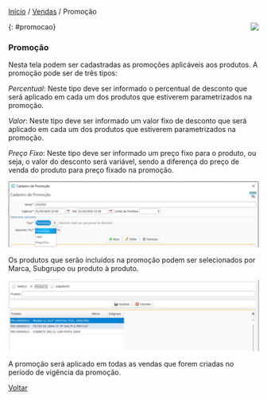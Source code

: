 [Início](index.md) / [Vendas](vendas.md) / Promoção

<a href="http://docs.continentenuvem.com.br/dicas.html#dicas"><img align="right" src="http://docs.continentenuvem.com.br/images/dicas.png"></a>





{: #promocao}

### Promoção

Nesta tela podem ser cadastradas as promoções aplicáveis aos produtos. A promoção pode ser de três tipos:

*Percentual*: Neste tipo deve ser informado o percentual de desconto que será aplicado em cada um dos  produtos que estiverem parametrizados na promoção.

*Valor*: Neste tipo deve ser informado um valor fixo de desconto que será aplicado em cada um dos produtos que estiverem parametrizados na promoção.

*Preço Fixo*: Neste tipo deve ser informado um preço fixo para o produto, ou seja, o valor do desconto será variável, sendo a diferença do preço de venda do produto para preço fixado na promoção.

![](images/vendas_promocao_tipo.jpg)



Os produtos que serão incluídos na promoção podem ser selecionados por Marca, Subgrupo ou produto à produto.

![](images/vendas_promocao_produto.jpg)



A promoção será aplicado em todas as vendas que forem criadas no período de vigência da promoção.



[Voltar](vendas.md#vendas)